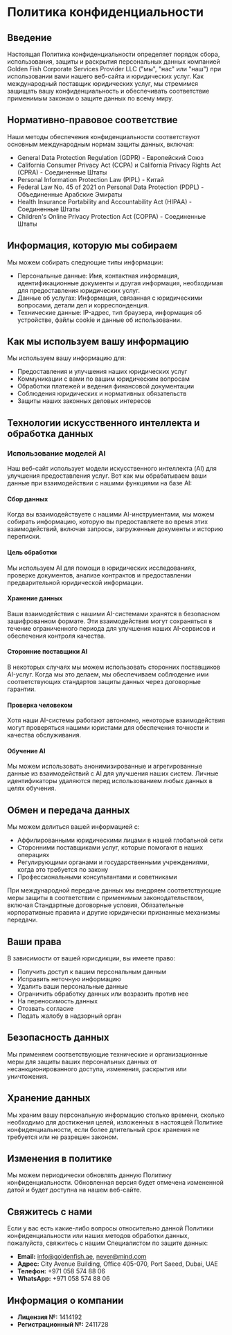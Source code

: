 # Политика конфиденциальности

## Введение

Настоящая Политика конфиденциальности определяет порядок сбора, использования, защиты и раскрытия персональных данных компанией Golden Fish Corporate Services Provider LLC ("мы", "нас" или "наш") при использовании вами нашего веб-сайта и юридических услуг. Как международный поставщик юридических услуг, мы стремимся защищать вашу конфиденциальность и обеспечивать соответствие применимым законам о защите данных по всему миру.

## Нормативно-правовое соответствие

Наши методы обеспечения конфиденциальности соответствуют основным международным нормам защиты данных, включая:

- General Data Protection Regulation (GDPR) - Европейский Союз
- California Consumer Privacy Act (CCPA) и California Privacy Rights Act (CPRA) - Соединенные Штаты
- Personal Information Protection Law (PIPL) - Китай
- Federal Law No. 45 of 2021 on Personal Data Protection (PDPL) - Объединенные Арабские Эмираты
- Health Insurance Portability and Accountability Act (HIPAA) - Соединенные Штаты
- Children's Online Privacy Protection Act (COPPA) - Соединенные Штаты

## Информация, которую мы собираем

Мы можем собирать следующие типы информации:

- Персональные данные: Имя, контактная информация, идентификационные документы и другая информация, необходимая для предоставления юридических услуг.
- Данные об услугах: Информация, связанная с юридическими вопросами, детали дел и корреспонденция.
- Технические данные: IP-адрес, тип браузера, информация об устройстве, файлы cookie и данные об использовании.

## Как мы используем вашу информацию

Мы используем вашу информацию для:

- Предоставления и улучшения наших юридических услуг
- Коммуникации с вами по вашим юридическим вопросам
- Обработки платежей и ведения финансовой документации
- Соблюдения юридических и нормативных обязательств
- Защиты наших законных деловых интересов

## Технологии искусственного интеллекта и обработка данных

### Использование моделей AI

Наш веб-сайт использует модели искусственного интеллекта (AI) для улучшения предоставления услуг. Вот как мы обрабатываем ваши данные при взаимодействии с нашими функциями на базе AI:

#### Сбор данных

Когда вы взаимодействуете с нашими AI-инструментами, мы можем собирать информацию, которую вы предоставляете во время этих взаимодействий, включая запросы, загруженные документы и историю переписки.

#### Цель обработки

Мы используем AI для помощи в юридических исследованиях, проверке документов, анализе контрактов и предоставлении предварительной юридической информации.

#### Хранение данных

Ваши взаимодействия с нашими AI-системами хранятся в безопасном зашифрованном формате. Эти взаимодействия могут сохраняться в течение ограниченного периода для улучшения наших AI-сервисов и обеспечения контроля качества.

#### Сторонние поставщики AI

В некоторых случаях мы можем использовать сторонних поставщиков AI-услуг. Когда мы это делаем, мы обеспечиваем соблюдение ими соответствующих стандартов защиты данных через договорные гарантии.

#### Проверка человеком

Хотя наши AI-системы работают автономно, некоторые взаимодействия могут проверяться нашими юристами для обеспечения точности и качества обслуживания.

#### Обучение AI

Мы можем использовать анонимизированные и агрегированные данные из взаимодействий с AI для улучшения наших систем. Личные идентификаторы удаляются перед использованием любых данных в целях обучения.

## Обмен и передача данных

Мы можем делиться вашей информацией с:

- Аффилированными юридическими лицами в нашей глобальной сети
- Сторонними поставщиками услуг, которые помогают в наших операциях
- Регулирующими органами и государственными учреждениями, когда это требуется по закону
- Профессиональными консультантами и советниками

При международной передаче данных мы внедряем соответствующие меры защиты в соответствии с применимым законодательством, включая Стандартные договорные условия, Обязательные корпоративные правила и другие юридически признанные механизмы передачи.

## Ваши права

В зависимости от вашей юрисдикции, вы имеете право:

- Получить доступ к вашим персональным данным
- Исправить неточную информацию
- Удалить ваши персональные данные
- Ограничить обработку данных или возразить против нее
- На переносимость данных
- Отозвать согласие
- Подать жалобу в надзорный орган

## Безопасность данных

Мы применяем соответствующие технические и организационные меры для защиты ваших персональных данных от несанкционированного доступа, изменения, раскрытия или уничтожения.

## Хранение данных

Мы храним вашу персональную информацию столько времени, сколько необходимо для достижения целей, изложенных в настоящей Политике конфиденциальности, если более длительный срок хранения не требуется или не разрешен законом.

## Изменения в политике

Мы можем периодически обновлять данную Политику конфиденциальности. Обновленная версия будет отмечена измененной датой и будет доступна на нашем веб-сайте.

## Свяжитесь с нами

Если у вас есть какие-либо вопросы относительно данной Политики конфиденциальности или наших методов обработки данных, пожалуйста, свяжитесь с нашим Специалистом по защите данных:

- **Email:** info@goldenfish.ae, never@mind.com
- **Адрес:** City Avenue Building, Office 405-070, Port Saeed, Dubai, UAE
- **Телефон:** +971 058 574 88 06
- **WhatsApp:** +971 058 574 88 06

## Информация о компании

- **Лицензия №:** 1414192
- **Регистрационный №:** 2411728

<ContactFormModalNav  buttonClass="alt"/>